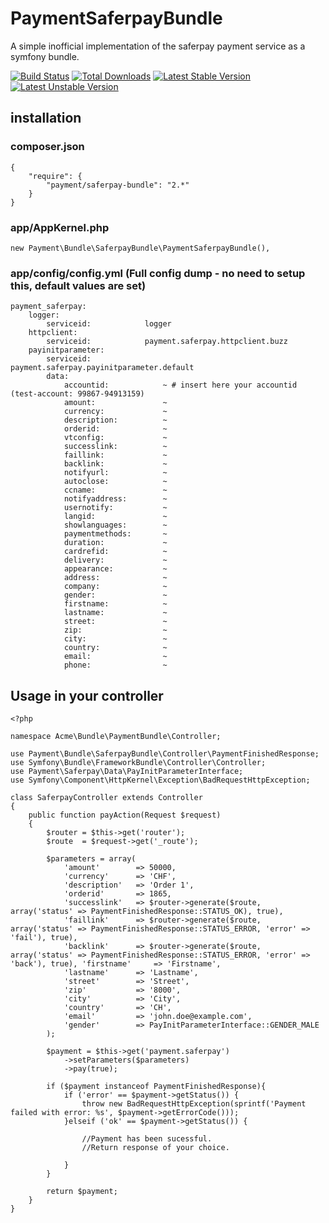 # PaymentSaferpayBundle

A simple inofficial implementation of the saferpay payment service as a symfony bundle.

[![Build Status](https://api.travis-ci.org/payment/SaferpayBundle.png?branch=master)](https://travis-ci.org/payment/SaferpayBundle)
[![Total Downloads](https://poser.pugx.org/payment/saferpay-bundle/downloads.png)](https://packagist.org/packages/payment/saferpay-bundle)
[![Latest Stable Version](https://poser.pugx.org/payment/saferpay-bundle/v/stable.png)](https://packagist.org/packages/payment/saferpay-bundle)
[![Latest Unstable Version](https://poser.pugx.org/payment/saferpay-bundle/v/unstable.png)](https://packagist.org/packages/payment/saferpay-bundle)

## installation

### composer.json

    {
        "require": {
            "payment/saferpay-bundle": "2.*"
        }
    }

### app/AppKernel.php

    new Payment\Bundle\SaferpayBundle\PaymentSaferpayBundle(),

### app/config/config.yml (Full config dump - no need to setup this, default values are set)

    payment_saferpay:
        logger:
            serviceid:            logger
        httpclient:
            serviceid:            payment.saferpay.httpclient.buzz
        payinitparameter:
            serviceid:            payment.saferpay.payinitparameter.default
            data:
                accountid:            ~ # insert here your accountid (test-account: 99867-94913159)
                amount:               ~
                currency:             ~
                description:          ~
                orderid:              ~
                vtconfig:             ~
                successlink:          ~
                faillink:             ~
                backlink:             ~
                notifyurl:            ~
                autoclose:            ~
                ccname:               ~
                notifyaddress:        ~
                usernotify:           ~
                langid:               ~
                showlanguages:        ~
                paymentmethods:       ~
                duration:             ~
                cardrefid:            ~
                delivery:             ~
                appearance:           ~
                address:              ~
                company:              ~
                gender:               ~
                firstname:            ~
                lastname:             ~
                street:               ~
                zip:                  ~
                city:                 ~
                country:              ~
                email:                ~
                phone:                ~

## Usage in your controller
	
    
    <?php
    
    namespace Acme\Bundle\PaymentBundle\Controller;
    
    use Payment\Bundle\SaferpayBundle\Controller\PaymentFinishedResponse;
    use Symfony\Bundle\FrameworkBundle\Controller\Controller;
    use Payment\Saferpay\Data\PayInitParameterInterface;
    use Symfony\Component\HttpKernel\Exception\BadRequestHttpException;
    
    class SaferpayController extends Controller
    {
        public function payAction(Request $request)
        {
            $router = $this->get('router');
            $route  = $request->get('_route');
    
            $parameters = array(
                'amount'        => 50000,
                'currency'      => 'CHF',
                'description'   => 'Order 1',
                'orderid'       => 1865,
                'successlink'   => $router->generate($route, array('status' => PaymentFinishedResponse::STATUS_OK), true),
                'faillink'      => $router->generate($route, array('status' => PaymentFinishedResponse::STATUS_ERROR, 'error' => 'fail'), true),
                'backlink'      => $router->generate($route, array('status' => PaymentFinishedResponse::STATUS_ERROR, 'error' => 'back'), true), 'firstname'     => 'Firstname',
                'lastname'      => 'Lastname',
                'street'        => 'Street',
                'zip'           => '8000',
                'city'          => 'City',
                'country'       => 'CH',
                'email'         => 'john.doe@example.com',
                'gender'        => PayInitParameterInterface::GENDER_MALE
            );
    
            $payment = $this->get('payment.saferpay')
                ->setParameters($parameters)
                ->pay(true);
    
            if ($payment instanceof PaymentFinishedResponse){
                if ('error' == $payment->getStatus()) {
                    throw new BadRequestHttpException(sprintf('Payment failed with error: %s', $payment->getErrorCode()));
                }elseif ('ok' == $payment->getStatus()) {
    
                    //Payment has been sucessful.
                    //Return response of your choice.
    
                }
            }
    
            return $payment;
        }
    }
